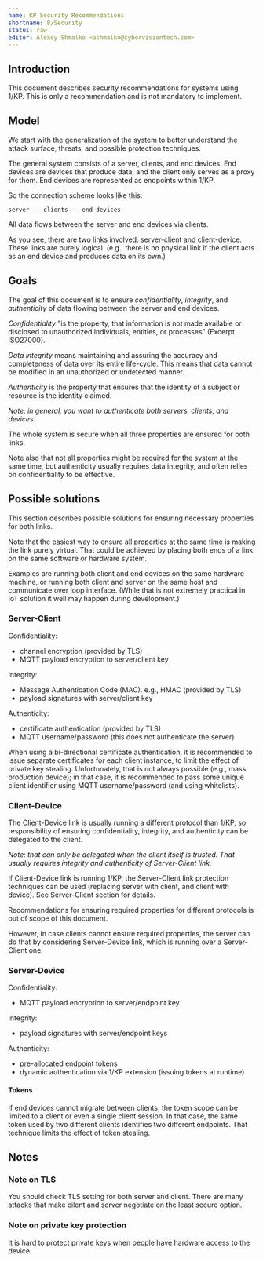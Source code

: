 ```yaml
---
name: KP Security Recommendations
shortname: 8/Security
status: raw
editor: Alexey Shmalko <ashmalko@cybervisiontech.com>
---
```

## Introduction
This document describes security recommendations for systems using 1/KP. This is only a recommendation and is not mandatory to implement.

## Model
We start with the generalization of the system to better understand the attack surface, threats, and possible protection techniques.

The general system consists of a server, clients, and end devices. End devices are devices that produce data, and the client only serves as a proxy for them. End devices are represented as endpoints within 1/KP.

So the connection scheme looks like this:
```
server -- clients -- end devices
```

All data flows between the server and end devices via clients.

As you see, there are two links involved: server-client and client-device. These links are purely logical. (e.g., there is no physical link if the client acts as an end device and produces data on its own.)

## Goals
The goal of this document is to ensure _confidentiality_, _integrity_, and _authenticity_ of data flowing between the server and end devices.

_Confidentiality_ "is the property, that information is not made available or disclosed to unauthorized individuals, entities, or processes" (Excerpt ISO27000).

_Data integrity_ means maintaining and assuring the accuracy and completeness of data over its entire life-cycle. This means that data cannot be modified in an unauthorized or undetected manner.

_Authenticity_ is the property that ensures that the identity of a subject or resource is the identity claimed.

_Note: in general, you want to authenticate both servers, clients, and devices._

The whole system is secure when all three properties are ensured for both links.

Note also that not all properties might be required for the system at the same time, but authenticity usually requires data integrity, and often relies on confidentiality to be effective.

## Possible solutions
This section describes possible solutions for ensuring necessary properties for both links.

Note that the easiest way to ensure all properties at the same time is making the link purely virtual. That could be achieved by placing both ends of a link on the same software or hardware system.

Examples are running both client and end devices on the same hardware machine, or running both client and server on the same host and communicate over loop interface. (While that is not extremely practical in IoT solution it well may happen during development.)

### Server-Client
Confidentiality:

- channel encryption (provided by TLS)
- MQTT payload encryption to server/client key

Integrity:

- Message Authentication Code (MAC). e.g., HMAC (provided by TLS)
- payload signatures with server/client key

Authenticity:

- certificate authentication (provided by TLS)
- MQTT username/password (this does not authenticate the server)

When using a bi-directional certificate authentication, it is recommended to issue separate certificates for each client instance, to limit the effect of private key stealing. Unfortunately, that is not always possible (e.g., mass production device); in that case, it is recommended to pass some unique client identifier using MQTT username/password (and using whitelists).

### Client-Device
The Client-Device link is usually running a different protocol than 1/KP, so responsibility of ensuring confidentiality, integrity, and authenticity can be delegated to the client.

_Note: that can only be delegated when the client itself is trusted. That usually requires integrity and authenticity of Server-Client link._

If Client-Device link is running 1/KP, the Server-Client link protection techniques can be used (replacing server with client, and client with device). See Server-Client section for details.

Recommendations for ensuring required properties for different protocols is out of scope of this document.

However, in case clients cannot ensure required properties, the server can do that by considering Server-Device link, which is running over a Server-Client one.

### Server-Device

Confidentiality:

- MQTT payload encryption to server/endpoint key

Integrity:

- payload signatures with server/endpoint keys

Authenticity:

- pre-allocated endpoint tokens
- dynamic authentication via 1/KP extension (issuing tokens at runtime)

#### Tokens
If end devices cannot migrate between clients, the token scope can be limited to a client or even a single client session. In that case, the same token used by two different clients identifies two different endpoints. That technique limits the effect of token stealing.

## Notes
### Note on TLS
You should check TLS setting for both server and client. There are many attacks that make cilent and server negotiate on the least secure option.

### Note on private key protection
It is hard to protect private keys when people have hardware access to the device.
